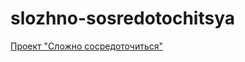 # slozhno-sosredotochitsya
[Проект "Сложно сосредоточиться"](https://github.com/dendi-hub/slozhno-sosredotochitsya.git)
